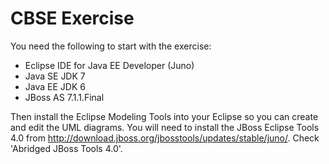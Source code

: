 CBSE Exercise
=============

You need the following to start with the exercise:
- Eclipse IDE for Java EE Developer (Juno)
- Java SE JDK 7
- Java EE JDK 6
- JBoss AS 7.1.1.Final

Then install the Eclipse Modeling Tools into your Eclipse so you can create and edit the UML diagrams.
You will need to install the JBoss Eclipse Tools 4.0 from http://download.jboss.org/jbosstools/updates/stable/juno/.
Check 'Abridged JBoss Tools 4.0'.
